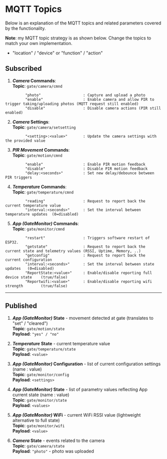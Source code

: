 # MQTT Topics
Below is an explanation of the MQTT topics and related parameters covered by the functionality.   
    
**Note**: my MQTT topic strategy is as shown below. Change the topics to match your own implementation.   
- "location" / "device" or "function" / "action"   
   
   
## Subscribed

1. ***Camera* Commands**:    
**Topic**: `gate/camera/cmnd`     
````
         "photo"                   : Capture and upload a photo
         "enable"                  : Enable camera and allow PIR to trigger taking/uploading photos (MQTT request still enabled)
         "disable"                 : Disable camera actions (PIR still enabled)
````

2. ***Camera* Settings**:    
**Topic**: `gate/camera/setsetting`     
````
         "<setting>:<value>"       : Update the camera settings with the provided value
````

3. ***PIR Movement* Commands**:    
**Topic**: `gate/motion/cmnd`    
````
         "enable"                  : Enable PIR motion feedback
         "disable"                 : Disable PIR motion feedback
         "delay:<seconds>"         : Set new delay/debounce between PIR triggers
````

4. ***Temperature* Commands**:    
**Topic**: `gate/temperature/cmnd`    
````
         "reading"                 : Request to report back the current temperature value
         "interval:<seconds>"      : Set the interval between temperature updates  (0=disabled)
````

5. ***App (GateMonitor)* Commands**:    
**Topic**: `gate/monitor/cmnd`    
````
         "restart"                 : Triggers software restart of ESP32. 
         "getstate"                : Request to report back the current state and telemetry values (RSSI, Uptime, Memory, ..)
         "getconfig"               : Request to report back the current configuration
         "interval:<seconds>"      : Set the interval between state updates   (0=disabled)
         "ReportState:<value>"     : Enable/disable reporting full device state    (true/false)
         "Reportwifi:<value>"      : Enable/disable reporting wifi strength        (true/false)
````    

----

## Published

1. ***App (GateMonitor)* State** - movement detected at gate (translates to "set" / "cleared")    
**Topic**: `gate/motion/state`    
**Payload**: `"yes" / "no"`    

2. ***Temperature* State** - current temperature value    
**Topic**: `gate/temperature/state`    
**Payload**: `<value>`    

3. ***App (GateMonitor)* Configuration** - list of current configuration settings (name : value)    
**Topic**: `gate/monitor/config`    
**Payload**: `<settings>`    

4. ***App (GateMonitor)* State** - list of parametry values reflecting App current state (name : value)    
**Topic**: `gate/monitor/state`    
**Payload**: `<values>`    

5. ***App (GateMonitor)* WiFi** - current WiFi RSSI value (lightweight alternative to full state)    
**Topic**: `gate/monitor/wifi`    
**Payload**: `<value>`    

6. ***Camera* State** - events related to the camera    
**Topic**: `gate/camera/state`    
**Payload**: `"photo"`    - photo was uploaded
